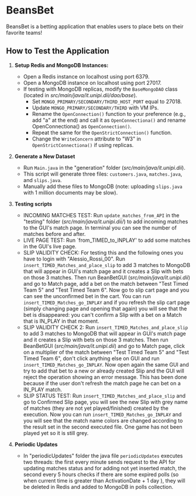 # BeansBet
BeansBet is a betting application that enables users to place bets on their favorite teams!

## How to Test the Application

1. **Setup Redis and MongoDB Instances:**
    - Open a Redis instance on localhost using port 6379.
    - Open a MongoDB instance on localhost using port 27017.
    - If testing with MongoDB replicas, modify the `BaseMongoDAO` class (located in _src/main/java/it.unipi.dii/dao/base_).
        - Set `MONGO_PRIMARY/SECONDARY/THIRD_HOST_PORT` equal to 27018.
        - Update `MONGO_PRIMARY/SECONDARY/THIRD` with VM IPs.
        - Rename the `OpenConnection()` function to your preference (e.g., add "a" at the end) and call it as `OpenConnectiona()` and rename OpenConnectiona() as `OpenConnection()`.
        - Repeat the same for the `OpenStrictConnection()` function.
        - Change the `WriteConcern` attribute to "W3" in `OpenStrictConnectiona()` if using replicas.

2. **Generate a New Dataset**
    - Run `Main.java` in the "generation" folder (_src/main/java/it.unipi.dii_).
    - This script will generate three files: `customers.java`, `matches.java`, and `slips.java`.
    - Manually add these files to MongoDB (note: uploading `slips.java` with 1 million documents may be slow).

3. **Testing scripts**
    - INCOMING MATCHES TEST: Run `update_matches_from_API` in the "testing" folder (_src/main/java/it.unipi.dii/_) to add incoming matches to the GUI's match page. In terminal you can see the number of matches before and after.
    - LIVE PAGE TEST: Run `from_TIMED_to_INPLAY' to add some matches in the GUI's live page.
    - SLIP VALIDITY CHECK: For testing this and the following ones you have to login with "Alessio_Rossi_00". Run `insert_TIMED_Matches_and_place_slip` to add 3 matches to MongoDB that will appear in GUI's match page and it creates a Slip with bets on those 3 matches. Then run BeanBetGUI (_src/main/java/it.unipi.dii_) and go to Match page, add a bet on the match between "Test Timed Team 5" and "Test Timed Team 6". Now go to slip cart page and you can see the unconfirmed bet in the cart. You can run `insert_TIMED_Matches_go_INPLAY` and if you refresh the slip cart page (simply changing page and opening that again) you will see that the bet is disappeared: you can't confirm a Slip with a bet on a Match that is IN_PLAY in that moment.
    - SLIP VALIDITY CHECK 2: Run `insert_TIMED_Matches_and_place_slip` to add 3 matches to MongoDB that will appear in GUI's match page and it creates a Slip with bets on those 3 matches. Then run BeanBetGUI (_src/main/java/it.unipi.dii_) and go to Match page, click on a multiplier of the match between "Test Timed Team 5" and "Test Timed Team 6", don't click anything else on GUI and run `insert_TIMED_Matches_go_INPLAY`. Now open again the same GUI and try to add that bet to a new or already created Slip and the GUI will reject the operation showing an error message. This has been done because if the user don't refresh the match page he can bet on a IN_PLAY match.
    - SLIP STATUS TEST: Run `insert_TIMED_Matches_and_place_slip` and go to Confirmed Slip page, you will see the new Slip with grey name of matches (they are not yet played/finished) created by the execution. Now you can run `insert_TIMED_Matches_go_INPLAY` and you will see that the match name colors are changed according to the result set in the second executed file. One game has not been played yet so it is still grey.

4. **Periodic Updates**
    - In "periodicUpdates" folder the java file `periodicUpdates` executes two threads: the first every minute sends request to the API for updating matches status and for adding not yet inserted match, the second every 5 hours checks if there are some expired polls (so when current time is greater than ActivationDate + 1 day ), they will be deleted in Redis and added to MongoDB in polls collection.

